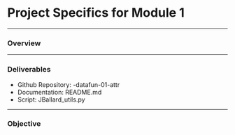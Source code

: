 # Project Specifics for Module 1 

____________________________________________________
### Overview
____________________________________________________
### Deliverables
+ Github Repository:   -datafun-01-attr
+ Documentation: README.md
+ Script: JBallard_utils.py
____________________________________________________
### Objective

